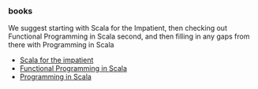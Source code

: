
### books

We suggest starting with Scala for the Impatient, then checking out Functional
Programming in Scala second, and then filling in any gaps from there with
Programming in Scala

- [Scala for the impatient](http://fileadmin.cs.lth.se/scala/scala-impatient.pdf)
- [Functional Programming in Scala](https://www.manning.com/books/functional-programming-in-scala)
- [Programming in Scala](http://ccfit.nsu.ru/~den/Scala/programming_in_scala_2nd.pdf)
